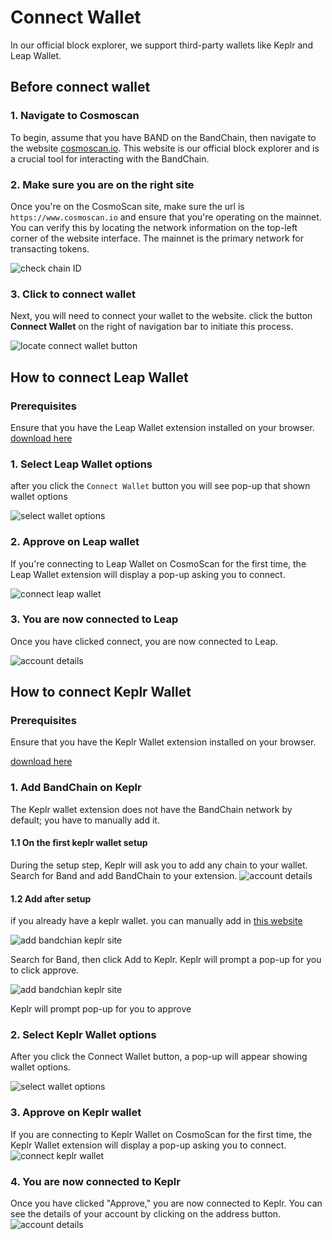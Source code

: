 # Connect Wallet

In our official block explorer, we support third-party wallets like Keplr and Leap Wallet.

## Before connect wallet

### 1. Navigate to Cosmoscan

To begin, assume that you have BAND on the BandChain, then navigate to the website [cosmoscan.io](https://www.cosmoscan.io). This website is our official block explorer and is a crucial tool for interacting with the BandChain.

### 2. Make sure you are on the right site

Once you're on the CosmoScan site, make sure the url is `https://www.cosmoscan.io` and ensure that you're operating on the mainnet. You can verify this by locating the network information on the top-left corner of the website interface. The mainnet is the primary network for transacting tokens.

![check chain ID](/img/staking/chain_id.png)

### 3. Click to connect wallet

Next, you will need to connect your wallet to the website. click the button **Connect Wallet** on the right of navigation bar to initiate this process.

![locate connect wallet button](/img/staking/connect_wallet_button.png)

## How to connect Leap Wallet

### Prerequisites

Ensure that you have the Leap Wallet extension installed on your browser.
[download here](https://www.leapwallet.io/download)

### 1. Select Leap Wallet options

after you click the `Connect Wallet` button you will see pop-up that shown wallet options

![select wallet options](/img/staking/select_wallet.png)

### 2. Approve on Leap wallet

If you're connecting to Leap Wallet on CosmoScan for the first time, the Leap Wallet extension will display a pop-up asking you to connect.

![connect leap wallet](/img/staking/connect_leap_wallet.png)

### 3. You are now connected to Leap

Once you have clicked connect, you are now connected to Leap.

![account details](/img/staking/account_details.png)

## How to connect Keplr Wallet

### Prerequisites

Ensure that you have the Keplr Wallet extension installed on your browser.

[download here](https://www.keplr.app/download)

### 1. Add BandChain on Keplr

The Keplr wallet extension does not have the BandChain network by default; you have to manually add it.

#### 1.1 On the first keplr wallet setup

During the setup step, Keplr will ask you to add any chain to your wallet. Search for Band and add BandChain to your extension.
![account details](/img/staking/add_bandchain_at_setup.png)

#### 1.2 Add after setup

if you already have a keplr wallet. you can manually add in [this website](https://chains.keplr.app/)

![add bandchian keplr site](/img/staking/add_chain_keplr_site.png)

Search for Band, then click Add to Keplr. Keplr will prompt a pop-up for you to click approve.

<!-- TODO: will redo the image once it's deploy -->

![add bandchian keplr site](/img/staking/add_bandchain_to_keplr.png)

Keplr will prompt pop-up for you to approve

### 2. Select Keplr Wallet options

After you click the Connect Wallet button, a pop-up will appear showing wallet options.

![select wallet options](/img/staking/select_wallet.png)

### 3. Approve on Keplr wallet

If you are connecting to Keplr Wallet on CosmoScan for the first time, the Keplr Wallet extension will display a pop-up asking you to connect.
![connect keplr wallet](/img/staking/connect_keplr_wallet.png)

### 4. You are now connected to Keplr

Once you have clicked "Approve," you are now connected to Keplr. You can see the details of your account by clicking on the address button.
![account details](/img/staking/account_details.png)
